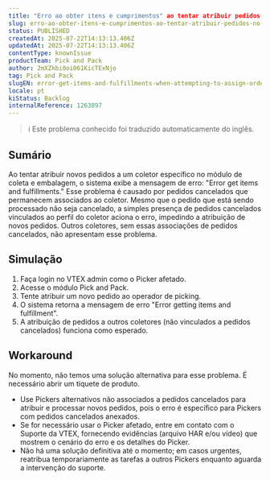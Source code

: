 ```yaml
---
title: "Erro ao obter itens e cumprimentos" ao tentar atribuir pedidos no Pick and Pack devido a pedidos cancelados associados a um Picker
slug: erro-ao-obter-itens-e-cumprimentos-ao-tentar-atribuir-pedidos-no-pick-and-pack-devido-a-pedidos-cancelados-associados-a-um-picker
status: PUBLISHED
createdAt: 2025-07-22T14:13:13.406Z
updatedAt: 2025-07-22T14:13:13.406Z
contentType: knownIssue
productTeam: Pick and Pack
author: 2mXZkbi0oi061KicTExNjo
tag: Pick and Pack
slugEN: error-get-items-and-fulfillments-when-attempting-to-assign-orders-in-pick-and-pack-due-to-canceled-orders-associated-with-a-picker
locale: pt
kiStatus: Backlog
internalReference: 1263897
---
```


>ℹ️ Este problema conhecido foi traduzido automaticamente do inglês.

## Sumário



Ao tentar atribuir novos pedidos a um coletor específico no módulo de coleta e embalagem, o sistema exibe a mensagem de erro: "Error get items and fulfillments." Esse problema é causado por pedidos cancelados que permanecem associados ao coletor. Mesmo que o pedido que está sendo processado não seja cancelado, a simples presença de pedidos cancelados vinculados ao perfil do coletor aciona o erro, impedindo a atribuição de novos pedidos. Outros coletores, sem essas associações de pedidos cancelados, não apresentam esse problema.
## Simulação




1. Faça login no VTEX admin como o Picker afetado.
2. Acesse o módulo Pick and Pack.
3. Tente atribuir um novo pedido ao operador de picking.
4. O sistema retorna a mensagem de erro "Error getting items and fulfillment".
5. A atribuição de pedidos a outros coletores (não vinculados a pedidos cancelados) funciona como esperado.


## Workaround


No momento, não temos uma solução alternativa para esse problema. É necessário abrir um tíquete de produto.

- Use Pickers alternativos não associados a pedidos cancelados para atribuir e processar novos pedidos, pois o erro é específico para Pickers com pedidos cancelados anexados.
- Se for necessário usar o Picker afetado, entre em contato com o Suporte da VTEX, fornecendo evidências (arquivo HAR e/ou vídeo) que mostrem o cenário do erro e os detalhes do Picker.
- Não há uma solução definitiva até o momento; em casos urgentes, reatribua temporariamente as tarefas a outros Pickers enquanto aguarda a intervenção do suporte.




